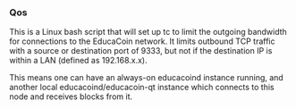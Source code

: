 ### Qos ###

This is a Linux bash script that will set up tc to limit the outgoing bandwidth for connections to the EducaCoin network. It limits outbound TCP traffic with a source or destination port of 9333, but not if the destination IP is within a LAN (defined as 192.168.x.x).

This means one can have an always-on educacoind instance running, and another local educacoind/educacoin-qt instance which connects to this node and receives blocks from it.
